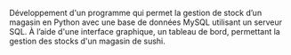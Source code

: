 Développement d'un programme qui permet la gestion de stock d’un magasin en Python avec
une base de données MySQL utilisant un serveur SQL.
À l’aide d'une interface graphique, un tableau de bord, permettant la
gestion des stocks d'un magasin de sushi.
